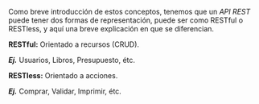 Como breve introducción de estos conceptos, tenemos que un *API REST* puede tener dos formas de representación, puede ser como RESTful o RESTless, y aquí una breve explicación en que se diferencian.

**RESTful:**  Orientado a recursos (CRUD).

***Ej.*** Usuarios, Libros, Presupuesto, étc.

**RESTless:** Orientado a acciones.

***Ej.*** Comprar, Validar, Imprimir, étc.